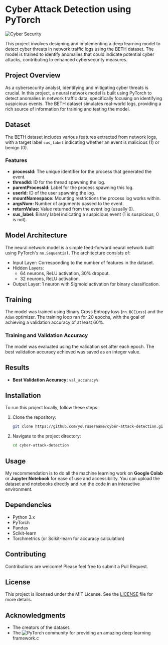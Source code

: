 # Cyber Attack Detection using PyTorch

![Cyber Security](https://www.dhl.com/content/dam/dhl/global/core/images/smart-grid-thought-leadership-1375x504/csi-ltr6-cyber-security-trend.jpg)

This project involves designing and implementing a deep learning model to detect cyber threats in network traffic logs using the BETH dataset. The model is trained to identify anomalies that could indicate potential cyber attacks, contributing to enhanced cybersecurity measures.

## Project Overview

As a cybersecurity analyst, identifying and mitigating cyber threats is crucial. In this project, a neural network model is built using PyTorch to detect anomalies in network traffic data, specifically focusing on identifying suspicious events. The BETH dataset simulates real-world logs, providing a rich source of information for training and testing the model.

## Dataset

The BETH dataset includes various features extracted from network logs, with a target label `sus_label` indicating whether an event is malicious (1) or benign (0).

### Features

- **processId:** The unique identifier for the process that generated the event.
- **threadId:** ID for the thread spawning the log.
- **parentProcessId:** Label for the process spawning this log.
- **userId:** ID of the user spawning the log.
- **mountNamespace:** Mounting restrictions the process log works within.
- **argsNum:** Number of arguments passed to the event.
- **returnValue:** Value returned from the event log (usually 0).
- **sus_label:** Binary label indicating a suspicious event (1 is suspicious, 0 is not).

## Model Architecture

The neural network model is a simple feed-forward neural network built using PyTorch's `nn.Sequential`. The architecture consists of:

- Input Layer: Corresponding to the number of features in the dataset.
- Hidden Layers:
  - 64 neurons, ReLU activation, 30% dropout.
  - 32 neurons, ReLU activation.
- Output Layer: 1 neuron with Sigmoid activation for binary classification.

## Training

The model was trained using Binary Cross Entropy loss (`nn.BCELoss`) and the `Adam` optimizer. The training loop ran for 20 epochs, with the goal of achieving a validation accuracy of at least 60%.

### Training and Validation Accuracy

The model was evaluated using the validation set after each epoch. The best validation accuracy achieved was saved as an integer value.

## Results

- **Best Validation Accuracy:** `val_accuracy%`

## Installation

To run this project locally, follow these steps:

1. Clone the repository:
   ```bash
   git clone https://github.com/yourusername/cyber-attack-detection.git
   ```
2. Navigate to the project directory:
   ```bash
   cd cyber-attack-detection
   ```

## Usage

My recommendation is to do all the machine learning work on **Google Colab** or **Jupyter Notebook** for ease of use and accessibility. You can upload the dataset and notebooks directly and run the code in an interactive environment.

## Dependencies

- Python 3.x
- PyTorch
- Pandas
- Scikit-learn
- Torchmetrics (or Scikit-learn for accuracy calculation)

## Contributing

Contributions are welcome! Please feel free to submit a Pull Request.

## License

This project is licensed under the MIT License. See the [LICENSE](https://github.com/KunalParkhade/detect-cyber-security-threat/blob/main/LICENSE) file for more details.

## Acknowledgments

- The creators of the  dataset.
- The ![PyTorch](https://github.com/pytorch) community for providing an amazing deep learning framework.c

